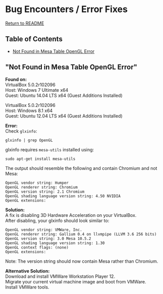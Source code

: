 # Bug Encounters / Error Fixes
[Return to README](#README.md)  

## Table of Contents
+ [Not Found in Mesa Table OpenGL Error](#not-found-in-mesa-table-opengl-error)  

## "Not Found in Mesa Table OpenGL Error"
**Found on:**  
VirtualBox 5.0.2r102096  
Host: Windows 7 Ultimate x64  
Guest: Ubuntu 14.04 LTS x64 (Guest Additions Installed)  

VirtualBox 5.0.2r102096  
Host: Windows 8.1 x64  
Guest: Ubuntu 12.04 LTS x64 (Guest Additions Installed)  

**Error:**  
Check `glxinfo`:
```
glxinfo | grep OpenGL
```
glxinfo requires `mesa-utils` installed using:
```
sudo apt-get install mesa-utils
```
The output should resemble the following and contain Chromium and not Mesa:
```
OpenGL vendor string: Humper
OpenGL renderer string: Chromium
OpenGL version string: 2.1 Chromium
OpenGL shading language version string: 4.50 NVIDIA
OpenGL extensions:
```

**Solution:**  
A fix is disabling 3D Hardware Acceleration on your VirtualBox.  
After disabling, your glxinfo should look similar to:
```
OpenGL vendor string: VMWare, Inc.
OpenGL renderer string: Gallium 0.4 on llvmpipe (LLVM 3.6 256 bits)
OpenGL version string: 3.0 Mesa 10.5.2
OpenGL shading language version string: 1.30
OpenGL context flags: (none)
OpenGL extensions:
```
Note: The version string should now contain Mesa rather than Chromium.

**Alternative Solution:**  
Download and install VMWare Workstation Player 12.  
Migrate your current virtual machine image and boot from VMWare.  
Install VMWare tools.  